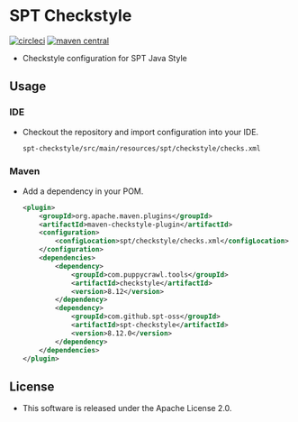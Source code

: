 # SPT Checkstyle

[![circleci](https://img.shields.io/badge/circleci-spt--checkstyle-brightgreen.svg)](https://circleci.com/gh/spt-oss/spt-checkstyle)
[![maven central](https://img.shields.io/badge/maven_central-spt--checkstyle-blue.svg)](https://mvnrepository.com/artifact/com.github.spt-oss/spt-checkstyle)

* Checkstyle configuration for SPT Java Style

## Usage

### IDE

* Checkout the repository and import configuration into your IDE.

	```bash
	spt-checkstyle/src/main/resources/spt/checkstyle/checks.xml
	```

### Maven

* Add a dependency in your POM.

	```xml
	<plugin>
		<groupId>org.apache.maven.plugins</groupId>
		<artifactId>maven-checkstyle-plugin</artifactId>
		<configuration>
			<configLocation>spt/checkstyle/checks.xml</configLocation>
		</configuration>
		<dependencies>
			<dependency>
				<groupId>com.puppycrawl.tools</groupId>
				<artifactId>checkstyle</artifactId>
				<version>8.12</version>
			</dependency>
			<dependency>
				<groupId>com.github.spt-oss</groupId>
				<artifactId>spt-checkstyle</artifactId>
				<version>8.12.0</version>
			</dependency>
		</dependencies>
	</plugin>
	```

## License

* This software is released under the Apache License 2.0.
